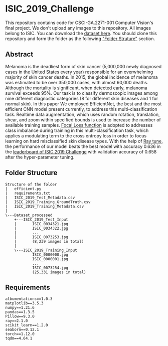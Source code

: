 # ISIC_2019_Challenge
This repository contains code for CSCI-GA.2271-001 Computer Vision's final project. We don't upload any images to this repository. All images belong to ISIC. You can download the [dataset here](https://link-url-here.org). You should clone this repository and form the folder as the following ["Folder Struture"](https://github.com/SiyiSun99/ISIC_2019_Challenge/blob/main/README.md#folder-structure) section.  

## Abstract 
Melanoma is the deadliest form of skin cancer (5,000,000 newly diagnosed cases in the United States every year) responsible for an overwhelming majority of skin cancer deaths. In 2015, the global incidence of melanoma was estimated to be over 350,000 cases, with almost 60,000 deaths. Although the mortality is significant, when detected early, melanoma survival exceeds 95\%. Our task is to classify dermoscopic images among nine different diagnostic categories (8 for different skin diseases and 1 for normal skin). In this paper We employed EfficientNet, the best and the most efficient CNN model present currently, to address this multi-classification task. Realtime data augmentation, which uses random rotation, translation, shear, and zoom within specified bounds is used to increase the number of available training samples. [Focal Loss function](https://arxiv.org/abs/1708.02002) is adopted to addresses class imbalance during training in this multi-classification task, which applies a modulating term to the cross entropy loss in order to focus learning on hard misclassified skin disease types. With the help of [Ray tune](https://docs.ray.io/en/latest/tune/index.html), the performance of our model beats the best model with accuracy 0.636 in the [leaderboard of ISIC 2019 Challenge](https://challenge.isic-archive.com/leaderboards/2019/) with validation accuracy of 0.658 after the hyper-parameter tuning.

## Folder Structure
```
Structure of the folder
|   efficient.py
|   requirements.txt
|   ISIC_2019_Test_Metadata.csv
|   ISIC_2019_Training_GroundTruth.csv
|   ISIC_2019_Training_Metadata.csv
|   
\---Dataset_processed
    +---ISIC_2019_Test_Input
    |       ISIC_0034321.jpg
    |       ISIC_0034322.jpg
    |       ...
    |       ISIC_0073253.jpg
    |       (8,239 images in total)
    |       
    \---ISIC_2019_Training_Input
            ISIC_0000000.jpg
            ISIC_0000001.jpg
            ...
            ISIC_0073254.jpg
            (25,331 images in total)
```

## Requirements
```
albumentations==1.0.3
matplotlib==3.5.3
numpy==1.21.6
pandas==1.3.5
Pillow==9.3.0
ray==2.1.0
scikit_learn==1.2.0
seaborn==0.12.1
torch==1.12.0
tqdm==4.64.1
```

